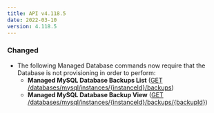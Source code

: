 ```yaml
---
title: API v4.118.5
date: 2022-03-10
version: 4.118.5
---
```


### Changed

- The following Managed Database commands now require that the Database is not provisioning in order to perform:
    - **Managed MySQL Database Backups List** ([GET /databases/mysql/instances/{instanceId}/backups](/docs/api/databases/#managed-mysql-database-backups-list))
    - **Managed MySQL Database Backup View** ([GET /databases/mysql/instances/{instanceId}/backups/{backupId}](/docs/api/databases/#managed-mysql-database-backup-view))